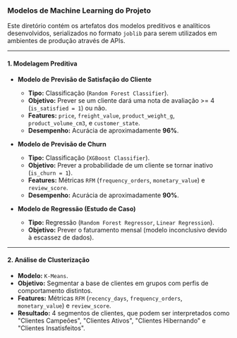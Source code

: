 ### **Modelos de Machine Learning do Projeto**

Este diretório contém os artefatos dos modelos preditivos e analíticos desenvolvidos, serializados no formato `joblib` para serem utilizados em ambientes de produção através de APIs.

---

#### **1. Modelagem Preditiva**

* **Modelo de Previsão de Satisfação do Cliente**
    * **Tipo:** Classificação (`Random Forest Classifier`).
    * **Objetivo:** Prever se um cliente dará uma nota de avaliação >= 4 (`is_satisfied = 1`) ou não.
    * **Features:** `price`, `freight_value`, `product_weight_g`, `product_volume_cm3`, e `customer_state`.
    * **Desempenho:** Acurácia de aproximadamente **96%**.

* **Modelo de Previsão de Churn**
    * **Tipo:** Classificação (`XGBoost Classifier`).
    * **Objetivo:** Prever a probabilidade de um cliente se tornar inativo (`is_churn = 1`).
    * **Features:** Métricas `RFM` (`frequency_orders`, `monetary_value`) e `review_score`.
    * **Desempenho:** Acurácia de aproximadamente **90%**.

* **Modelo de Regressão (Estudo de Caso)**
    * **Tipo:** Regressão (`Random Forest Regressor`, `Linear Regression`).
    * **Objetivo:** Prever o faturamento mensal (modelo inconclusivo devido à escassez de dados).

---

#### **2. Análise de Clusterização**

* **Modelo:** `K-Means`.
* **Objetivo:** Segmentar a base de clientes em grupos com perfis de comportamento distintos.
* **Features:** Métricas `RFM` (`recency_days`, `frequency_orders`, `monetary_value`) e `review_score`.
* **Resultado:** 4 segmentos de clientes, que podem ser interpretados como "Clientes Campeões", "Clientes Ativos", "Clientes Hibernando" e "Clientes Insatisfeitos".